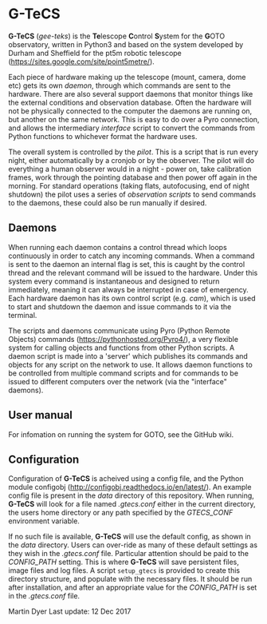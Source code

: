 # G-TeCS

**G-TeCS** (*gee-teks*) is the **Te**lescope **C**ontrol **S**ystem for the **G**OTO observatory, written in Python3 and based on the system developed by Durham and Sheffield for the pt5m robotic telescope (https://sites.google.com/site/point5metre/).

Each piece of hardware making up the telescope (mount, camera, dome etc) gets its own *daemon*, through which commands are sent to the hardware. There are also several support daemons that monitor things like the external conditions and observation database. Often the hardware will not be physically connected to the computer the daemons are running on, but another on the same network. This is easy to do over a Pyro connection, and allows the intermediary *interface* script to convert the commands from Python functions to whichever format the hardware uses.

The overall system is controlled by the *pilot*. This is a script that is run every night, either automatically by a cronjob or by the observer. The pilot will do everything a human observer would in a night - power on, take calibration frames, work through the pointing database and then power off again in the morning. For standard operations (taking flats, autofocusing, end of night shutdown) the pilot uses a series of *observation scripts* to send commands to the daemons, these could also be run manually if desired.


Daemons
-------

When running each daemon contains a control thread which loops continuously in order to catch any incoming commands. When a command is sent to the daemon an internal flag is set, this is caught by the control thread and the relevant command will be issued to the hardware. Under this system every command is instantaneous and designed to return immediately, meaning it can always be interrupted in case of emergency. Each hardware daemon has its own control script (e.g. *cam*), which is used to start and shutdown the daemon and issue commands to it via the terminal.

The scripts and daemons communicate using Pyro (Python Remote Objects) commands (https://pythonhosted.org/Pyro4/), a very flexible system for calling objects and functions from other Python scripts. A daemon script is made into a 'server' which publishes its commands and objects for any script on the network to use. It allows daemon functions to be controlled from multiple command scripts and for commands to be issued to different computers over the network (via the "interface" daemons).


User manual
-----------
For infomation on running the system for GOTO, see the GitHub wiki.


Configuration
-------------
Configuration of **G-TeCS** is acheived using a config file, and the Python module configobj (http://configobj.readthedocs.io/en/latest/).
An example config file is present in the *data* directory of this repository. When running,
**G-TeCS** will look for a file named *.gtecs.conf* either in the current directory, the users home directory or any path
specified by the *GTECS_CONF* environment variable.

If no such file is available, **G-TeCS** will use the default config, as shown in the *data* directory. Users can over-ride
as many of these default settings as they wish in the *.gtecs.conf* file. Particular attention should be paid to the
*CONFIG_PATH* setting. This is where **G-TeCS** will save persistent files, image files and log files. A script ```setup_gtecs```
is provided to create this directory structure, and populate with the necessary files. It should be run after installation, and
after an appropriate value for the *CONFIG_PATH* is set in the *.gtecs.conf* file.


Martin Dyer
Last update: 12 Dec 2017
